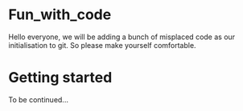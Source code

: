 # Fun_with_code
Hello everyone, we will be adding a bunch of misplaced code as our initialisation to git. So please make yourself comfortable.

# Getting started
To be continued...